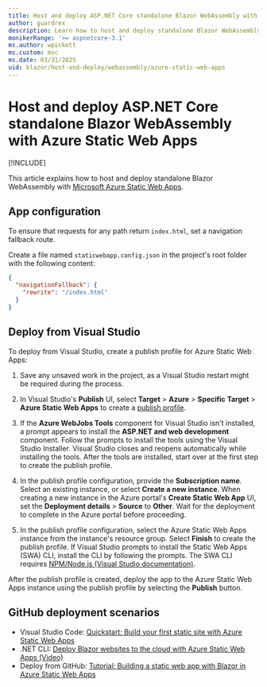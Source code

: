 ```yaml
---
title: Host and deploy ASP.NET Core standalone Blazor WebAssembly with Azure Static Web Apps
author: guardrex
description: Learn how to host and deploy standalone Blazor WebAssembly with Microsoft Azure Static Web Apps.
monikerRange: '>= aspnetcore-3.1'
ms.author: wpickett
ms.custom: mvc
ms.date: 03/31/2025
uid: blazor/host-and-deploy/webassembly/azure-static-web-apps
---
```

# Host and deploy ASP.NET Core standalone Blazor WebAssembly with Azure Static Web Apps

[!INCLUDE[](~/includes/not-latest-version.md)]

This article explains how to host and deploy standalone Blazor WebAssembly with [Microsoft Azure Static Web Apps](https://azure.microsoft.com/products/app-service/static).

## App configuration

To ensure that requests for any path return `index.html`, set a navigation fallback route.

Create a file named `staticwebapp.config.json` in the project's root folder with the following content:

```json
{
  "navigationFallback": {
    "rewrite": "/index.html"
  }
}
```

## Deploy from Visual Studio

To deploy from Visual Studio, create a publish profile for Azure Static Web Apps:

1. Save any unsaved work in the project, as a Visual Studio restart might be required during the process.

1. In Visual Studio's **Publish** UI, select **Target** > **Azure** > **Specific Target** > **Azure Static Web Apps** to create a [publish profile](xref:host-and-deploy/visual-studio-publish-profiles).

1. If the **Azure WebJobs Tools** component for Visual Studio isn't installed, a prompt appears to install the **ASP.NET and web development** component. Follow the prompts to install the tools using the Visual Studio Installer. Visual Studio closes and reopens automatically while installing the tools. After the tools are installed, start over at the first step to create the publish profile.

1. In the publish profile configuration, provide the **Subscription name**. Select an existing instance, or select **Create a new instance**. When creating a new instance in the Azure portal's **Create Static Web App** UI, set the **Deployment details** > **Source** to **Other**. Wait for the deployment to complete in the Azure portal before proceeding.

1. In the publish profile configuration, select the Azure Static Web Apps instance from the instance's resource group. Select **Finish** to create the publish profile. If Visual Studio prompts to install the Static Web Apps (SWA) CLI, install the CLI by following the prompts. The SWA CLI requires [NPM/Node.js (Visual Studio documentation)](/visualstudio/javascript/npm-package-management).

After the publish profile is created, deploy the app to the Azure Static Web Apps instance using the publish profile by selecting the **Publish** button.

## GitHub deployment scenarios

* Visual Studio Code: [Quickstart: Build your first static site with Azure Static Web Apps](/azure/static-web-apps/getting-started?tabs=blazor)
* .NET CLI: [Deploy Blazor websites to the cloud with Azure Static Web Apps (Video)](/shows/deploy-websites-to-the-cloud-with-azure-static-web-apps/deploy-blazor-websites-to-the-cloud-with-azure-static-web-apps)
* Deploy from GitHub: [Tutorial: Building a static web app with Blazor in Azure Static Web Apps](/azure/static-web-apps/deploy-blazor)
